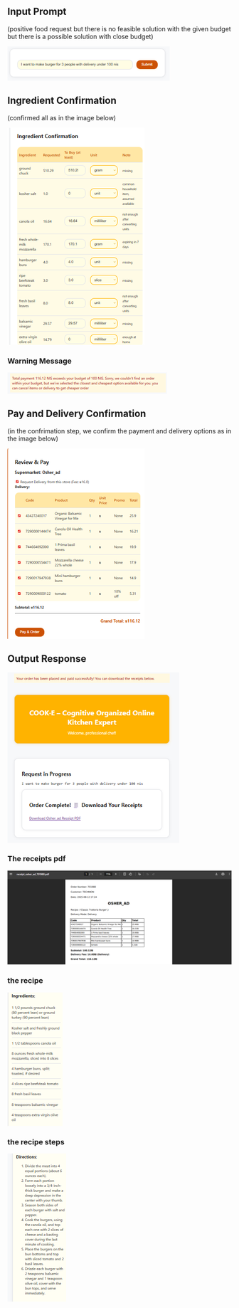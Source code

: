 ## Input Prompt
(positive food request but there is no feasible solution with the given budget but there is a possible solution with close budget)

![prompt5](media/prompt5.png)

## Ingredient Confirmation
(confirmed all as in the image below)

![conf4](media/conf4.png)

### Warning Message
![warning5](media/warning5.png)

## Pay and Delivery Confirmation

(in the confrimation step, we confirm the payment and delivery options as in the image below)

![pay5](media/pay5.png)

## Output Response

![output5](media/output5.png)
 
### The receipts pdf

![pdf5](media/pdf5.png)

### the recipe

![ing5](media/ing5.png)

### the recipe steps

![steps5](media/steps5.png)
